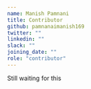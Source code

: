 ```yaml
---
name: Manish Pamnani
title: Contributor
github: pamnanaimanish169
twitter: ""
linkedin: ""
slack: ""
joining_date: ""
role: "contributor"
---
```


Still waiting for this
